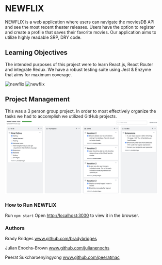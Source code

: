 # NEWFLIX
NEWFLIX is a web application where users can navigate the moviesDB API and see the most recent theater releases. Users have the option to register and create a profile that saves their favorite movies. Our application aims to utilize highly readable SRP, DRY code.

## Learning Objectives
The intended purposes of this project were to learn React.js, React Router and integrate Redux. We have a robust testing suite using Jest & Enzyme that aims for maximum coverage. 

![newflix](./planning/emailnewflix.gif)
![newflix](./planning/newflix-view.gif)

## Project Management
This was a 3 person group project. In order to most effectively organize the tasks we had to accomplish we utilized GitHub projects.
![newflix](./planning/GHprojects.png)

### How to Run NEWFLIX
Run `npm start`
Open [http://localhost:3000](http://localhost:3000) to view it in the browser.

### Authors
Brady Bridges www.github.com/bradybridges

Julian Enochs-Brown www.github.com/julianenochs

Peerat Sukcharoenyingyong www.github.com/peeratmac
